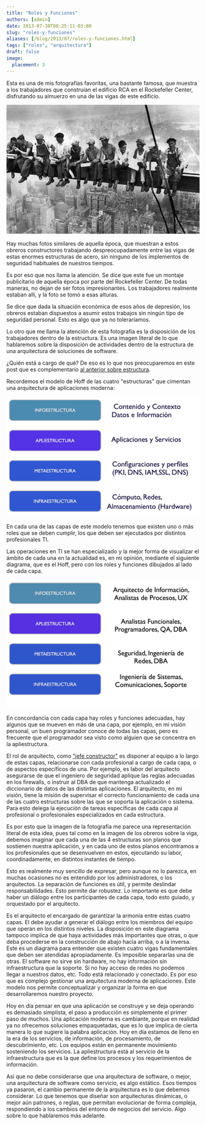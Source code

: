 ```yaml
---
title: "Roles y Funciones"
authors: [admin]
date: 2013-07-30T08:25:11-03:00
slug: "roles-y-funciones"
aliases: [/blog/2013/07/roles-y-funciones.html]
tags: ["roles", "arquitectura"]
draft: false
image:
  placement: 3
---
```


Esta es una de mis fotografías favoritas, una bastante famosa, que
muestra a los trabajadores que construían el edificio RCA en el
Rockefeller Center, disfrutando su almuerzo en una de las vigas de este
edificio.

![](lunch.png)

Hay muchas fotos similares de aquella época, que muestran a estos
obreros constructores trabajando despreocupadamente entre las vigas de
estas enormes estructuras de acero, sin ninguno de los implementos de
seguridad habituales de nuestros tiempos.

Es por eso que nos llama la atención. Se dice que este fue un montaje
publicitario de aquella época por parte del Rockefeller Center. De todas
maneras, no dejan de ser fotos impresionantes. Los trabajadores
realmente estaban allí, y la foto se tomó a esas alturas.

Se dice que dada la situación económica de esos años de depresión, los
obreros estaban dispuestos a asumir estos trabajos sin ningún tipo de
seguridad personal. Esto es algo que ya no toleraríamos.

Lo otro que me llama la atención de esta fotografía es la disposición de
los trabajadores dentro de la estructura. Es una imagen literal de lo
que hablaremos sobre la disposición de actividades dentro de la
estructura de una arquitectura de soluciones de software.

¿Quién está a cargo de qué? De eso es lo que nos preocuparemos en este
post que es complementario 
[al anterior sobre estructura](/2013/06/estructura.html).

Recordemos el modelo de Hoff de las cuatro \"estructuras\" que cimentan
una arquitectura de aplicaciones moderna:

![](modelo_de_hoff.png)

En cada una de las capas de este modelo tenemos que existen uno o más
roles que se deben cumplir, los que deben ser ejecutados por distintos
profesionales TI.

Las operaciones en TI se han especializado y la mejor forma de
visualizar el ámbito de cada una en la actualidad es, en mi opinión,
mediante el siguiente diagrama, que es el Hoff, pero con los roles y
funciones dibujados al lado de cada capa.

![](hoff-roles.png)

En concordancia con cada capa hay roles y funciones adecuadas, hay
algunos que se mueven en más de una capa, por ejemplo, en mi visión
personal, un buen programador conoce de todas las capas, pero es
frecuente que el programador sea visto como alguien que se concentra en
la apliestructura.

El rol de arquitecto, como ["jefe constructor\"](/blog/2013/06/utilidad-belleza-firmeza.html)
es disponer al equipo a lo largo de estas capas, relacionarse con cada
profesional a cargo de cada capa, o de aspectos específicos de una. Por
ejemplo, es labor del arquitecto asegurarse de que el ingeniero de
seguridad aplique las reglas adecuadas en los firewalls, o instruir al
DBA de que mantenga actualizado el diccionario de datos de las distintas
aplicaciones. El arquitecto, en mi visión, tiene la misión de supervisar
el correcto funcionamiento de cada una de las cuatro estructuras sobre
las que se soporta la aplicación o sistema. Para esto delega la
ejecución de tareas específicas de cada capa al profesional o
profesionales especializados en cada estructura.

Es por esto que la imagen de la fotografía me parece una representación
literal de esta idea, pues tal como en la imagen de los obreros sobre la
viga, debemos imaginar que cada una de las 4 estructuras son planos que
sostienen nuestra aplicación, y en cada uno de estos planos encontramos
a los profesionales que se desenvuelven en estos, ejecutando su labor,
coordinadamente, en distintos instantes de tiempo.

Esto es realmente muy sencillo de expresar, pero aunque no lo parezca,
en muchas ocasiones no es entendido por los administradores, o los
arquitectos. La separación de funciones es útil, y permite deslindar
responsabilidades. Esto permite dar robustez. Lo importante es que debe
haber un diálogo entre los participantes de cada capa, todo esto guiado,
y orquestado por el arquitecto.

Es el arquitecto el encargado de garantizar la armonía entre estas
cuatro capas. El debe ayudar a generar el diálogo entre los miembros del
equipo que operan en los distintos niveles. La disposición en este
diagrama tampoco implica de que haya actividades más importantes que
otras, o que deba procederse en la construcción de abajo hacia arriba, o
a la inversa. Este es un diagrama para entender que existen cuatro vigas
fundamentales que deben ser atendidas apropiadamente. Es imposible
separarlas una de otras. El software no sirve sin hardware, no hay
información sin infraestructura que la soporte. Si no hay acceso de
redes no podemos llegar a nuestros datos, etc. Todo está relacionado y
conectado. Es por eso que es complejo gestionar una arquitectura moderna
de aplicaciones. Este modelo nos permite conceptualizar y organizar la
forma en que desarrollaremos nuestro proyecto.

Hoy en día pensar en que una aplicación se construye y se deja operando
es demasiado simplista, el paso a producción es simplemente el primer
paso de muchos. Una aplicación moderna es cambiante, porque en realidad
ya no ofrecemos soluciones empaquetadas, que es lo que implica de cierta
manera lo que sugiere la palabra aplicación. Hoy en día estamos de lleno
en la era de los servicios, de información, de procesamiento, de
descubrimiento, etc. Los equipos están en permanente movimiento
sosteniendo los servicios. La apliestructura está al servicio de la
infraestructura que es la que define los procesos y los requerimientos
de información.

Así que no debe considerarse que una arquitectura de software, o mejor,
una arquitectura de software como servicio, es algo estático. Esos
tiempos ya pasaron, el cambio permanente de la arquitectura es lo que
debemos considerar. Lo que tenemos que diseñar son arquitecturas
dinámicas, o mejor aún patrones, o reglas, que permitan evolucionar de
forma compleja, respondiendo a los cambios del entorno de negocios del
servicio. Algo sobre lo que hablaremos más adelante.
